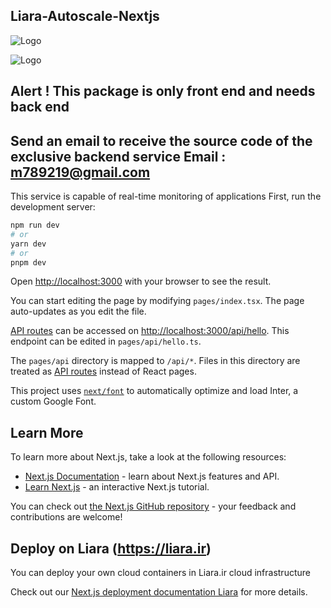 

## Liara-Autoscale-Nextjs

![Logo](https://raw.githubusercontent.com/mohammadmahdihasani/Liara-Autoscale-Nextjs/master/public/demo-1.png)

![Logo](https://raw.githubusercontent.com/mohammadmahdihasani/Liara-Autoscale-Nextjs/master/public/demo-2.png)

## Alert ! This package is only front end and needs back end

Send an email to receive the source code of the exclusive backend service
Email : m789219@gmail.com
------------------------------------------------------------------------

This service is capable of real-time monitoring of applications
First, run the development server:

```bash
npm run dev
# or
yarn dev
# or
pnpm dev
```

Open [http://localhost:3000](http://localhost:3000) with your browser to see the result.

You can start editing the page by modifying `pages/index.tsx`. The page auto-updates as you edit the file.

[API routes](https://nextjs.org/docs/api-routes/introduction) can be accessed on [http://localhost:3000/api/hello](http://localhost:3000/api/hello). This endpoint can be edited in `pages/api/hello.ts`.

The `pages/api` directory is mapped to `/api/*`. Files in this directory are treated as [API routes](https://nextjs.org/docs/api-routes/introduction) instead of React pages.

This project uses [`next/font`](https://nextjs.org/docs/basic-features/font-optimization) to automatically optimize and load Inter, a custom Google Font.

## Learn More

To learn more about Next.js, take a look at the following resources:

- [Next.js Documentation](https://nextjs.org/docs) - learn about Next.js features and API.
- [Learn Next.js](https://nextjs.org/learn) - an interactive Next.js tutorial.

You can check out [the Next.js GitHub repository](https://github.com/vercel/next.js/) - your feedback and contributions are welcome!

## Deploy on Liara (https://liara.ir)

You can deploy your own cloud containers in Liara.ir cloud infrastructure

Check out our [Next.js deployment documentation Liara](https://liara.ir/landing/%D9%87%D8%A7%D8%B3%D8%AA-%D9%86%DA%A9%D8%B3%D8%AA-%D8%AC%DB%8C-%D8%A7%D8%B3-next/) for more details.
